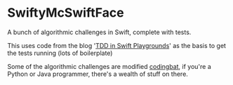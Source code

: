 # SwiftyMcSwiftFace
A bunch of algorithmic challenges in Swift, complete with tests.

This uses code from the blog '[TDD in Swift Playgrounds](http://initwithstyle.net/2015/11/tdd-in-swift-playgrounds/)' as the basis to get the tests running (lots of boilerplate)

Some of the algorithmic challenges are modified [codingbat](http://codingbat.com/), if you're a Python or Java programmer, there's a wealth of stuff on there.
